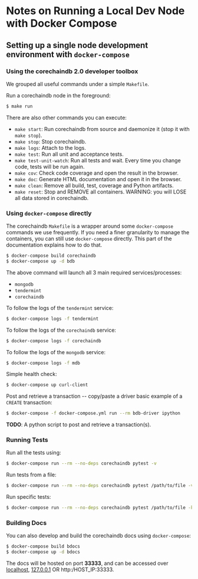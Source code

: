 <!---
Copyright © 2020 Interplanetary Database Association e.V.,
corechaindb and IPDB software contributors.
SPDX-License-Identifier: (Apache-2.0 AND CC-BY-4.0)
Code is Apache-2.0 and docs are CC-BY-4.0
--->

# Notes on Running a Local Dev Node with Docker Compose

## Setting up a single node development environment with ``docker-compose``

### Using the corechaindb 2.0 developer toolbox
We grouped all useful commands under a simple `Makefile`.

Run a corechaindb node in the foreground:
```bash
$ make run
```

There are also other commands you can execute:
- `make start`: Run corechaindb from source and daemonize it (stop it with `make stop`).
- `make stop`: Stop corechaindb.
- `make logs`: Attach to the logs.
- `make test`: Run all unit and acceptance tests.
- `make test-unit-watch`: Run all tests and wait. Every time you change code, tests will be run again.
- `make cov`: Check code coverage and open the result in the browser.
- `make doc`: Generate HTML documentation and open it in the browser.
- `make clean`: Remove all build, test, coverage and Python artifacts.
- `make reset`: Stop and REMOVE all containers. WARNING: you will LOSE all data stored in corechaindb.


### Using `docker-compose` directly
The corechaindb `Makefile` is a wrapper around some `docker-compose` commands we use frequently. If you need a finer granularity to manage the containers, you can still use `docker-compose` directly. This part of the documentation explains how to do that.

```bash
$ docker-compose build corechaindb
$ docker-compose up -d bdb
```

The above command will launch all 3 main required services/processes:

* ``mongodb``
* ``tendermint``
* ``corechaindb``

To follow the logs of the ``tendermint`` service:

```bash
$ docker-compose logs -f tendermint
```

To follow the logs of the ``corechaindb`` service:

```bash
$ docker-compose logs -f corechaindb
```

To follow the logs of the ``mongodb`` service:

```bash
$ docker-compose logs -f mdb
```

Simple health check:

```bash
$ docker-compose up curl-client
```

Post and retrieve a transaction -- copy/paste a driver basic example of a
``CREATE`` transaction:

```bash
$ docker-compose -f docker-compose.yml run --rm bdb-driver ipython
```

**TODO**: A python script to post and retrieve a transaction(s).

### Running Tests

Run all the tests using:

```bash
$ docker-compose run --rm --no-deps corechaindb pytest -v
```

Run tests from a file:

```bash
$ docker-compose run --rm --no-deps corechaindb pytest /path/to/file -v
```

Run specific tests:
```bash
$ docker-compose run --rm --no-deps corechaindb pytest /path/to/file -k "<test_name>" -v
```

### Building Docs

You can also develop and build the corechaindb docs using ``docker-compose``:

```bash
$ docker-compose build bdocs
$ docker-compose up -d bdocs
```

The docs will be hosted on port **33333**, and can be accessed over [localhost](http:/localhost:33333), [127.0.0.1](http:/127.0.0.1:33333)
OR http:/HOST_IP:33333.
